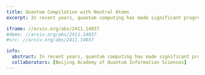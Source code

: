 ```yaml
---
title: Quantum Compilation with Neutral Atoms
excerpt: In recent years, quantum computing has made significant progress in both hardware and software. However, executing quantum algorithms efficiently on physical systems still requires a crucial compilation step to translate logical quantum circuits into hardware-executable instructions — a field that remains in its early stages.

iframe: //arxiv.org/abs/2411.14037
#demo: //arxiv.org/abs/2411.14037
#src: //arxiv.org/abs/2411.14037

info:
  abstract: In recent years, quantum computing has made significant progress in both hardware and software. However, executing quantum algorithms efficiently on physical systems still requires a crucial compilation step to translate logical quantum circuits into hardware-executable instructions — a field that remains in its early stages.
  collaborators: [Beijing Academy of Quantum Information Sciences]
---
```










